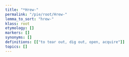 ```yaml
---
title: "*Hrew-"
permalink: "/pie/root/Hrew-"
lemma_to_sort: "hrew-"
klass: root
etymology: []
markers: []
synonyms: []
definitions: [["to tear out, dig out, open, acquire"]]
topics: []
---
```

